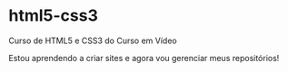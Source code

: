 # html5-css3
 Curso de HTML5 e CSS3 do Curso em Vídeo

Estou aprendendo a criar sites e agora vou gerenciar meus repositórios!
